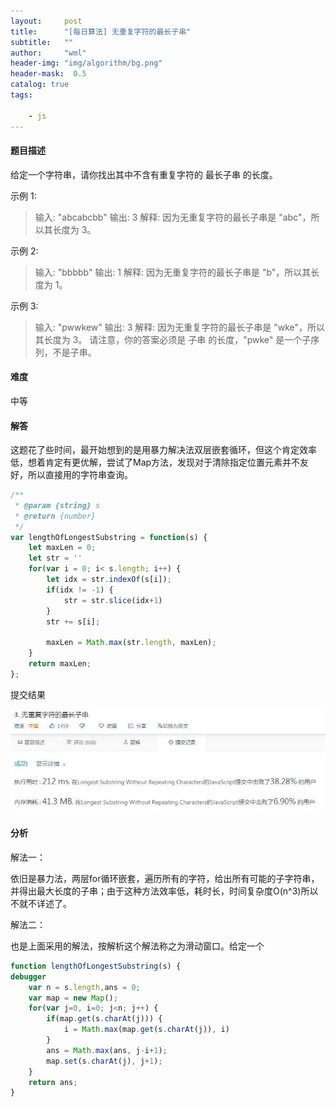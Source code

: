 ```yaml
---
layout:     post
title:      "[每日算法] 无重复字符的最长子串"
subtitle:   ""
author:     "wml"
header-img: "img/algorithm/bg.png"
header-mask:  0.5
catalog: true
tags:

    - js
---
```


#### 题目描述

给定一个字符串，请你找出其中不含有重复字符的 最长子串 的长度。

示例 1:

> 输入: "abcabcbb"
> 输出: 3
> 解释: 因为无重复字符的最长子串是 "abc"，所以其长度为 3。

示例 2:

> 输入: "bbbbb"
> 输出: 1
> 解释: 因为无重复字符的最长子串是 "b"，所以其长度为 1。

示例 3:

> 输入: "pwwkew"
> 输出: 3
> 解释: 因为无重复字符的最长子串是 "wke"，所以其长度为 3。
> 请注意，你的答案必须是 子串 的长度，"pwke" 是一个子序列，不是子串。

#### 难度

中等

#### 解答

这题花了些时间，最开始想到的是用暴力解决法双层嵌套循环，但这个肯定效率低，想着肯定有更优解，尝试了Map方法，发现对于清除指定位置元素并不友好，所以直接用的字符串查询。

```js
/**
 * @param {string} s
 * @return {number}
 */
var lengthOfLongestSubstring = function(s) {
    let maxLen = 0;
    let str = ''
    for(var i = 0; i< s.length; i++) {
        let idx = str.indexOf(s[i]);
        if(idx != -1) {
            str = str.slice(idx+1)  
        }
        str += s[i];

        maxLen = Math.max(str.length, maxLen);
    }
    return maxLen;
};
```

提交结果

![1](/img/algorithm/day2-1.jpg)

#### 分析

解法一：

依旧是暴力法，两层for循环嵌套，遍历所有的字符，给出所有可能的子字符串，并得出最大长度的子串；由于这种方法效率低，耗时长，时间复杂度O(n^3)所以不就不详述了。

解法二：

也是上面采用的解法，按解析这个解法称之为滑动窗口。给定一个

```js
function lengthOfLongestSubstring(s) {
debugger
    var n = s.length,ans = 0;
    var map = new Map();
    for(var j=0, i=0; j<n; j++) {
        if(map.get(s.charAt(j))) {
            i = Math.max(map.get(s.charAt(j)), i)
        }
        ans = Math.max(ans, j-i+1);
        map.set(s.charAt(j), j+1);
    }
    return ans;
}
```